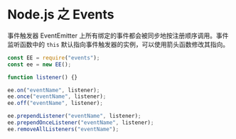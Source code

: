 # Node.js 之 Events

事件触发器 EventEmitter 上所有绑定的事件都会被同步地按注册顺序调用。事件监听函数中的 `this` 默认指向事件触发器的实例，可以使用箭头函数修改其指向。

```js
const EE = require("events");
const ee = new EE();

function listener() {}

ee.on("eventName", listener);
ee.once("eventName", listener);
ee.off("eventName", listener);

ee.prependListener("eventName", listener);
ee.prependOnceListener("eventName", listener);
ee.removeAllListeners("eventName");
```
